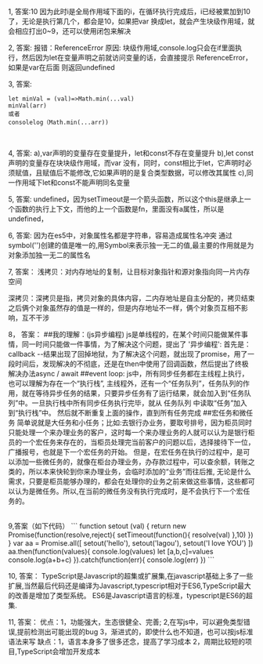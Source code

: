 1,
答案:10 因为此时i是全局作用域下面的i，在循环执行完成后，i已经被累加到10了，无论是执行第几个，都会是10，如果把var 换成let，就会产生块级作用域，就会相应打出0~9，还可以使用闭包来解决
<br>

2,
答案: 报错：ReferenceError
原因: 块级作用域,console.log只会在if里面执行，然后因为let在变量声明之前就访问变量的话，会直接提示 ReferenceError，如果是var在后面 则返回undefined
<br>

3,
答案:
```
let minVal = (val)=>Math.min(...val)
minVal(arr)
或者
consolelog（Math.min(...arr))
```
<br>

4,
答案:
a),var声明的变量存在变量提升，let和const不存在变量提升
b),let const 声明的变量存在块块级作用域，而var 没有，同时，const相比于let，它声明时必须赋值，且赋值后不能修改,它如果声明的是复合类型数据，可以修改其属性
c),同一作用域下let和const不能声明同名变量
<br>

5,
答案:
undefined，因为setTimeout是一个箭头函数，所以这个this是继承上一个函数的执行上下文，而他的上一个函数是fn，里面没有a属性，所以是undefined，
<br>

6,
答案:
因为在es5中，对象属性名都是字符串，容易造成属性名冲突 通过symbol('')创建的值是唯一的,用Symbol来表示独一无二的值,最主要的作用就是为对象添加独一无二的属性名
<br>

7,
答案：
浅拷贝：对内存地址的复制，让目标对象指针和源对象指向同一片内存空间

深拷贝：深拷贝是指，拷贝对象的具体内容，二内存地址是自主分配的，拷贝结束之后俩个对象虽然存的值是一样的，但是内存地址不一样，俩个对象页互相不影响，互不干涉

8，
答案：
##我的理解：(js异步编程)
js是单线程的，在某个时间只能做某件事情，同一时间只能做一件事情，为了解决这个问题，提出了 '异步编程':
首先是：callback --结果出现了回掉地狱，为了解决这个问题，就出现了promise，用了一段时间后，发现解决的不彻底，还是在then中使用了回调函数，然后提出了终极解决办法async / await
##event loop:
js中，所有同步任务都在主线程上执行，也可以理解为存在一个“执行栈”,
主线程外，还有一个“任务队列”，任务队列的作用，就在等待异步任务的结果，只要异步任务有了运行结果，就会加入到“任务队列”中。一旦执行栈中所有同步任务执行完毕，就从 任务队列 中读取“任务”加入到“执行栈”中。
然后就不断重复上面的操作，直到所有任务完成
##宏任务和微任务
简单说就是大任务和小任务；比如:去银行办业务，要取号排号，因为柜员同时只能处理一个来办理业务的客户，这时每一个来办理业务的人就可以认为是银行柜员的一个宏任务来存在的，当柜员处理完当前客户的问题以后，选择接待下一位，广播报号，也就是下一个宏任务的开始。
但是，在宏任务在执行的过程中，是可以添加一些微任务的，就像在柜台办理业务，办存款过程中，可以查余额，转账之类的，所以本来快轮到你来办理业务，会临时添加的“业务”而往后推,
无论是什么需求，只要是柜员能够办理的，都会在处理你的业务之前来做这些事情，这些都可以认为是微任务。所以,在当前的微任务没有执行完成时，是不会执行下一个宏任务的。


<br>
9,答案（如下代码）
```
function setout (val) {
  return new Promise(function(resolve,reject){
    setTimeout(function(){
      resolve(val)
    },10)
  })
}
var aa = Promise.all([
  setout('hello'),
  setout('lagou'),
  setout('I love YOU')
])
aa.then(function(values){
  console.log(values)
  let [a,b,c]=values
  console.log(a+b+c)
}).catch(function(err){
  console.log(err)
})
```
<br>

10,
答案：
TypeScript是Javascript的超集或扩展集,在javascript基础上多了一些扩展,当然最后代码还是编译为Javascript,typescript相对于ES6,TypeScript最大的改善是增加了类型系统。
ES6是Javascript语言的标准，typescript是ES6的超集.

11,
答案：
优点：1，功能强大，生态很健全、完善;
    2,在写js中，可以避免类型错误,提前检测出可能出现的bug
    3，渐进式的，即使什么也不知道，也可以按js标准语法来写
缺点：1，语言本身多了很多还念，提高了学习成本
    2，周期比较短的项目,TypeScript会增加开发成本

